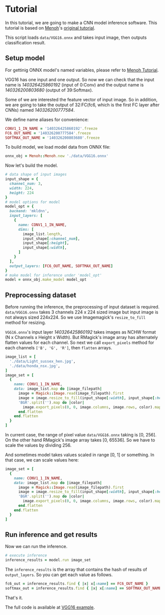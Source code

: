 # Tutorial

In this tutorial, we are going to make a CNN model inference software.
This tutorial is based on [Menoh](https://github.com/pfnet-research/menoh)'s [original tutorial](https://github.com/pfnet-research/menoh/blob/master/docs/tutorial.md).

This script loads `data/VGG16.onnx` and takes input image, then outputs classification result.

## Setup model

For gettinig ONNX model's named variables, please refer to [Menoh Tutorial](https://github.com/pfnet-research/menoh/blob/master/docs/tutorial.md).

VGG16 has one input and one output. So now we can check that the input name is *140326425860192* (input of 0:Conv) and the output name is *140326200803680* (output of 39:Softmax).

Some of we are interested the feature vector of input image. So in addition, we are going to take the output of 32:FC(fc6, which is the first FC layer after CNNs) named *140326200777584*.

We define name aliases for convenience:

```ruby
CONV1_1_IN_NAME = '140326425860192'.freeze
FC6_OUT_NAME = '140326200777584'.freeze
SOFTMAX_OUT_NAME = '140326200803680'.freeze
```

To build model, we load model data from ONNX file:

```ruby
onnx_obj = Menoh::Menoh.new './data/VGG16.onnx'
```

Now let's build the model.

```ruby
# data shape of input images
input_shape = {
  channel_num: 3,
  width: 224,
  height: 224
}
# model options for model
model_opt = {
  backend: 'mkldnn',
  input_layers: [
    {
      name: CONV1_1_IN_NAME,
      dims: [
        image_list.length,
        input_shape[:channel_num],
        input_shape[:height],
        input_shape[:width],
      ]
    }
  ],
  output_layers: [FC6_OUT_NAME, SOFTMAX_OUT_NAME]
}
# make model for inference under 'model_opt'
model = onnx_obj.make_model model_opt
```

## Preprocessing dataset

Before running the inference, the preprocessing of input dataset is required. `data/VGG16.onnx` takes 3 channels 224 x 224 sized image but input image is not always sized 224x224. So we use Imagemagick's `resize_to_fill` method for resizing.

`VGG16.onnx`'s input layer *140326425860192* takes images as NCHW format (N x Channels x Height x Width). But RMagick's image array has alternately flatten values for each channel. So next we call `export_pixels` method for each channels `['B', 'G', 'R']`, then `flatten` arrays.

```ruby
image_list = [
  './data/Light_sussex_hen.jpg',
  './data/honda_nsx.jpg',
]
image_set = [
  {
    name: CONV1_1_IN_NAME,
    data: image_list.map do |image_filepath|
      image = Magick::Image.read(image_filepath).first
      image = image.resize_to_fill(input_shape[:width], input_shape[:height])
      'BGR'.split('').map do |color|
        image.export_pixels(0, 0, image.columns, image.rows, color).map { |pix| pix / 256 }
      end.flatten
    end.flatten
  }
]
```

In current case, the range of pixel value `data/VGG16.onnx` taking is [0, 256]. On the other hand RMagick's image array takes [0, 65536]. So we have to scale the values by dividing 256.

And sometimes model takes values scaled in range [0, 1] or something. In that case, we can scale values here:

```ruby
image_set = [
  {
    name: CONV1_1_IN_NAME,
    data: image_list.map do |image_filepath|
      image = Magick::Image.read(image_filepath).first
      image = image.resize_to_fill(input_shape[:width], input_shape[:height])
      'BGR'.split('').map do |color|
        image.export_pixels(0, 0, image.columns, image.rows, color).map { |pix| pix / 65536 }
      end.flatten
    end.flatten
  }
]
```

## Run inference and get results

Now we can run the inference.

```ruby
# execute inference
inference_results = model.run image_set
```

The `inference_results` is the array that contains the hash of results of `output_layers`. So you can get each value as follows.

```ruby
fc6_out = inference_results.find { |x| x[:name] == FC6_OUT_NAME }
softmax_out = inference_results.find { |x| x[:name] == SOFTMAX_OUT_NAME }
```

That's it.

The full code is available at [VGG16 example](https://github.com/pfnet-research/menoh-ruby/blob/master/example/example_vgg16.rb).
